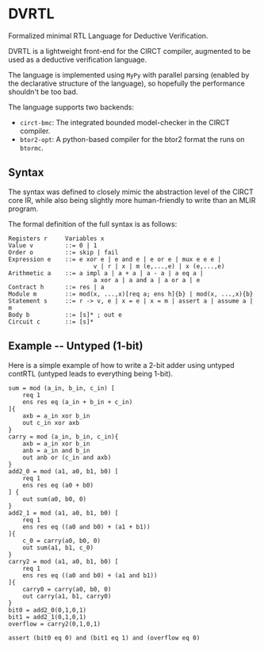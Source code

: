 # DVRTL
Formalized minimal RTL Language for Deductive Verification. 

DVRTL is a lightweight front-end for the CIRCT compiler, augmented to be used as a deductive verification language.

The language is implemented using `MyPy` with parallel parsing (enabled by the declarative structure of the language), so hopefully the performance shouldn't be too bad. 

The language supports two backends: 
- `circt-bmc`: The integrated bounded model-checker in the CIRCT compiler. 
- `btor2-opt`: A python-based compiler for the btor2 format the runs on `btormc`.   

## Syntax 
The syntax was defined to closely mimic the abstraction level of the CIRCT core IR, while also being slightly more human-friendly to write than an MLIR program. 

The formal definition of the full syntax is as follows:
```
Registers r     Variables x
Value v         ::= 0 | 1
Order o         ::= skip | fail
Expression e    ::=	e xor e | e and e | e or e | mux e e e |
                        v | r | x | m (e,...,e) | x (e,...,e)
Arithmetic a    ::= a impl a | a + a | a - a | a eq a |
                        a xor a | a and a | a or a | e
Contract h      ::= res | a
Module m        ::= mod(x, ...,x)[req a; ens h]{b} | mod(x, ...,x){b}
Statement s     ::= r -> v, e | x = e | x = m | assert a | assume a | m
Body b          ::= [s]* ; out e
Circuit c       ::= [s]* 
```

## Example -- Untyped (1-bit)
Here is a simple example of how to write a 2-bit adder using untyped contRTL (untyped leads to everything being 1-bit). 
```
sum = mod (a_in, b_in, c_in) [
    req 1
    ens res eq (a_in + b_in + c_in)
]{
    axb = a_in xor b_in
    out c_in xor axb
}
carry = mod (a_in, b_in, c_in){
    axb = a_in xor b_in
    anb = a_in and b_in
    out anb or (c_in and axb)
}
add2_0 = mod (a1, a0, b1, b0) [
    req 1
    ens res eq (a0 + b0)
] {
    out sum(a0, b0, 0)
}
add2_1 = mod (a1, a0, b1, b0) [
    req 1
    ens res eq ((a0 and b0) + (a1 + b1))
]{
    c_0 = carry(a0, b0, 0)
    out sum(a1, b1, c_0) 
}
carry2 = mod (a1, a0, b1, b0) [
    req 1
    ens res eq ((a0 and b0) + (a1 and b1))
]{
    carry0 = carry(a0, b0, 0)
    out carry(a1, b1, carry0) 
}
bit0 = add2_0(0,1,0,1)
bit1 = add2_1(0,1,0,1)
overflow = carry2(0,1,0,1)

assert (bit0 eq 0) and (bit1 eq 1) and (overflow eq 0)
```

